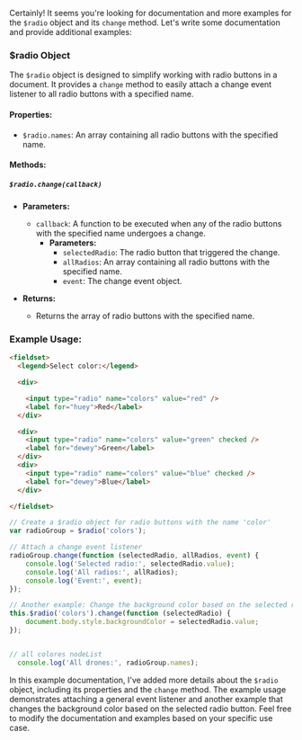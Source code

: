 Certainly! It seems you're looking for documentation and more examples for the `$radio` object and its `change` method. Let's write some documentation and provide additional examples:

### $radio Object

The `$radio` object is designed to simplify working with radio buttons in a document. It provides a `change` method to easily attach a change event listener to all radio buttons with a specified name.

#### Properties:

- `$radio.names`: An array containing all radio buttons with the specified name.

#### Methods:

##### `$radio.change(callback)`

- **Parameters:**
  - `callback`: A function to be executed when any of the radio buttons with the specified name undergoes a change.
    - **Parameters:**
      - `selectedRadio`: The radio button that triggered the change.
      - `allRadios`: An array containing all radio buttons with the specified name.
      - `event`: The change event object.

- **Returns:**
  - Returns the array of radio buttons with the specified name.

### Example Usage:
```html
<fieldset>
  <legend>Select color:</legend>

  <div>

    <input type="radio" name="colors" value="red" />
    <label for="huey">Red</label>
  </div>

  <div>
    <input type="radio" name="colors" value="green" checked />
    <label for="dewey">Green</label>
  </div>
  <div>
    <input type="radio" name="colors" value="blue" checked />
    <label for="dewey">Blue</label>
  </div>

</fieldset>
```

```javascript
// Create a $radio object for radio buttons with the name 'color'
var radioGroup = $radio('colors');

// Attach a change event listener
radioGroup.change(function (selectedRadio, allRadios, event) {
    console.log('Selected radio:', selectedRadio.value);
    console.log('All radios:', allRadios);
    console.log('Event:', event);
});

// Another example: Change the background color based on the selected radio
this.$radio('colors').change(function (selectedRadio) {
    document.body.style.backgroundColor = selectedRadio.value;
});


// all colores nodeList 
  console.log('All drones:', radioGroup.names);
```

In this example documentation, I've added more details about the `$radio` object, including its properties and the `change` method. The example usage demonstrates attaching a general event listener and another example that changes the background color based on the selected radio button. Feel free to modify the documentation and examples based on your specific use case.
